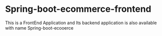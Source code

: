 # Spring-boot-ecommerce-frontend
This is a FrontEnd Application and Its backend application is also available  with name Spring-boot-ecooerce
